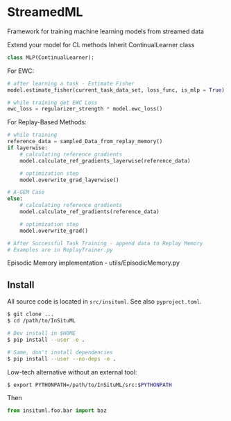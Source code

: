 # StreamedML
Framework for training machine learning models from streamed data

Extend your model for CL methods
Inherit ContinualLearner class

```python
class MLP(ContinualLearner):
```

For EWC:
```python
# after learning a task - Estimate Fisher
model.estimate_fisher(current_task_data_set, loss_func, is_mlp = True)

# while training get EWC Loss
ewc_loss = regularizer_strength * model.ewc_loss()
```

For Replay-Based Methods:
```python
# while training
reference_data = sampled_Data_from_replay_memory()
if layerwise:
    # calculating reference gradients
    model.calculate_ref_gradients_layerwise(reference_data)

    # optimization step
    model.overwrite_grad_layerwise()

# A-GEM Case
else:
    # calculating reference gradients
    model.calculate_ref_gradients(reference_data)

    # optimization step
    model.overwrite_grad()

# After Successful Task Training - append data to Replay Memory
# Examples are in ReplayTrainer.py
```

Episodic Memory implementation - utils/EpisodicMemory.py


## Install

All source code is located in `src/insituml`. See also `pyproject.toml`.

```sh
$ git clone ...
$ cd /path/to/InSituML

# Dev install in $HOME
$ pip install --user -e .

# Same, don't install dependencies
$ pip install --user --no-deps -e .
```

Low-tech alternative without an external tool:

```sh
$ export PYTHONPATH=/path/to/InSituML/src:$PYTHONPATH
```

Then

```py
from insituml.foo.bar import baz
```
